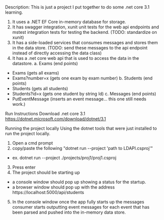 Description:
This is just a project I put together to do some .net core 3.1 learning. 
1. It uses a .NET EF Core in-memory database for storage. 
2. It has swagger integration, xunit unit tests for the web api endpoints and mstest integration tests for testing the backend. (TODO: standardize on xunit)
3. It has a side-loaded services that consumes messages and stores them in the data store. (TODO: send these messages to the api endpoint instead of directly accessing the data class) 
4. It has a .net core web api that is used to access the data in the datastore.
 a. Exams (end points)
  + Exams (gets all exams)
  + Exams?number=x (gets one exam by exam number)
 b. Students (end points)
  + Students (gets all students)
  + Students?id=x (gets one student by string Id)
 c. Messages (end points)
  + PutEventMessage (inserts an event message... this one still needs work.)
 
Run Instructions
Download .net core 3.1
https://dotnet.microsoft.com/download/dotnet/3.1

Running the project locally
Using the dotnet tools that were just installed to run the project locally.
1. Open a cmd prompt
2. copy/paste the following "dotnet run --project 'path to LDAPI.csproj'"
  - ex. dotnet run --project ./projects/proj1/proj1.csproj
3. Press enter
4. The project should be starting up 
  - a console window should pop up showing a status for the startup.
  - a browser window should pop up with the address https://localhost:5000/api/students
5. In the console window once the app fully starts up the messages consumer starts outputting event messages for each event that has been parsed and pushed into the in-memory data store.


